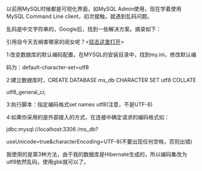 

以前用MySQL时候都是可视化界面，如MySQL Admin使用，现在学着使用MySQL Command Line client，初次接触，就遇到乱码问题。

乱码是中文字符串的，Google后，找到一些解决方案。摘录如下：

引用自今天去祸害哪家的闺女呢？<[猛击这里打开](http://leonel.javaeye.com/blog/315090)>

1:改变数据库的默认编码配置，在MYSQL的安装目录中，找到my.ini，修改默认编

码为：default-character-set=utf8

2:建立数据库时，CREATE DATABASE ms_db CHARACTER SET utf8 COLLATE

utf8_general_ci;

3:执行脚本：指定编码格式set names utf8(注意，不是UTF-8)

4:如果你采用的是外部接入的方式，在连接中确定请求的编码格式如：

jdbc:mysql://localhost:3306 /ms_db?

useUnicode=true&characterEncoding=UTF-8(不要出现任何空格，否则出错)

我使用的是第3种方法，由于我的数据库是Hibernate生成的，所以编码集改为utf8依然乱码，使用gbk就可以了。


